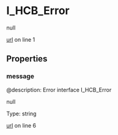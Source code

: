 # I_HCB_Error

null 

[url](https://github.com/devramsean0/hcb.js/blob/77295be/src/api_schemas/error.ts#L1) on line 1  

## Properties
### message
@description: Error interface
 I_HCB_Error 

null 

Type: string  

[url](https://github.com/devramsean0/hcb.js/blob/77295be/src/api_schemas/error.ts#L6) on line 6  
